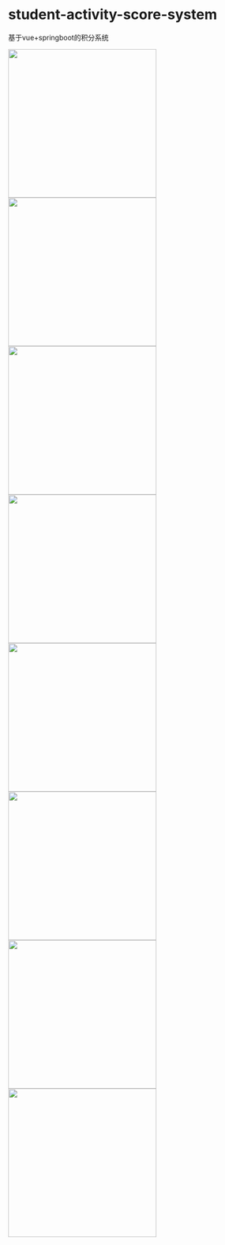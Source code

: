 # student-activity-score-system
基于vue+springboot的积分系统

<div>
  <img width="300px" src="https://file.timerunis.cn/pic/%E4%BD%9C%E5%93%81/sass/sass%20(1).png">
  <img width="300px" src="https://file.timerunis.cn/pic/%E4%BD%9C%E5%93%81/sass/sass%20(2).png">
  <img width="300px" src="https://file.timerunis.cn/pic/%E4%BD%9C%E5%93%81/sass/sass%20(3).png">
  <img width="300px" src="https://file.timerunis.cn/pic/%E4%BD%9C%E5%93%81/sass/sass%20(5).png">
  <img width="300px" src="https://file.timerunis.cn/pic/%E4%BD%9C%E5%93%81/sass/sass%20(6).png">
  <img width="300px" src="https://file.timerunis.cn/pic/%E4%BD%9C%E5%93%81/sass/sass%20(7).png">
  <img width="300px" src="https://file.timerunis.cn/pic/%E4%BD%9C%E5%93%81/sass/sass%20(8).png">
  <img width="300px" src="https://file.timerunis.cn/pic/%E4%BD%9C%E5%93%81/sass/sass%20(9).png">
</div>

